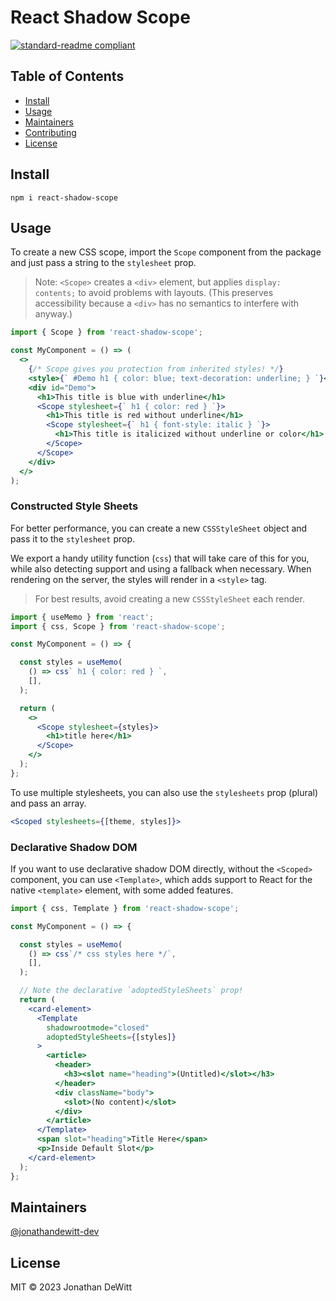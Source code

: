 
# React Shadow Scope

[![standard-readme compliant](https://img.shields.io/badge/standard--readme-OK-green.svg?style=flat-square)](https://github.com/RichardLitt/standard-readme)


## Table of Contents

- [Install](#install)
- [Usage](#usage)
- [Maintainers](#maintainers)
- [Contributing](#contributing)
- [License](#license)

## Install

```
npm i react-shadow-scope
```

## Usage

To create a new CSS scope, import the `Scope` component from the package and just pass a string to the `stylesheet` prop.

> Note: `<Scope>` creates a `<div>` element, but applies `display: contents;` to avoid problems with layouts. (This preserves accessibility because a `<div>` has no semantics to interfere with anyway.)

```jsx
import { Scope } from 'react-shadow-scope';

const MyComponent = () => (
  <>
    {/* Scope gives you protection from inherited styles! */}
    <style>{` #Demo h1 { color: blue; text-decoration: underline; } `}</style>
    <div id="Demo">
      <h1>This title is blue with underline</h1>
      <Scope stylesheet={` h1 { color: red } `}>
        <h1>This title is red without underline</h1>
        <Scope stylesheet={` h1 { font-style: italic } `}>
          <h1>This title is italicized without underline or color</h1>
        </Scope>
      </Scope>
    </div>
  </>
);
```

### Constructed Style Sheets

For better performance, you can create a new `CSSStyleSheet` object and pass it to the `stylesheet` prop.

We export a handy utility function (`css`) that will take care of this for you, while also detecting support and using a fallback when necessary. When rendering on the server, the styles will render in a `<style>` tag.

> For best results, avoid creating a new `CSSStyleSheet` each render.

```jsx
import { useMemo } from 'react';
import { css, Scope } from 'react-shadow-scope';

const MyComponent = () => {

  const styles = useMemo(
    () => css` h1 { color: red } `,
    [],
  );

  return (
    <>
      <Scope stylesheet={styles}>
        <h1>title here</h1>
      </Scope>
    </>
  );
};
```

To use multiple stylesheets, you can also use the `stylesheets` prop (plural) and pass an array.

```jsx
<Scoped stylesheets={[theme, styles]}>
```

### Declarative Shadow DOM

If you want to use declarative shadow DOM directly, without the `<Scoped>` component, you can use `<Template>`, which adds support to React for the native `<template>` element, with some added features.

```jsx
import { css, Template } from 'react-shadow-scope';

const MyComponent = () => {

  const styles = useMemo(
    () => css`/* css styles here */`,
    [],
  );

  // Note the declarative `adoptedStyleSheets` prop!
  return (
    <card-element>
      <Template
        shadowrootmode="closed"
        adoptedStyleSheets={[styles]}
      >
        <article>
          <header>
            <h3><slot name="heading">(Untitled)</slot></h3>
          </header>
          <div className="body">
            <slot>(No content)</slot>
          </div>
        </article>
      </Template>
      <span slot="heading">Title Here</span>
      <p>Inside Default Slot</p>
    </card-element>
  );
};
```

## Maintainers

[@jonathandewitt-dev](https://github.com/jonathandewitt-dev)

## License

MIT © 2023 Jonathan DeWitt
